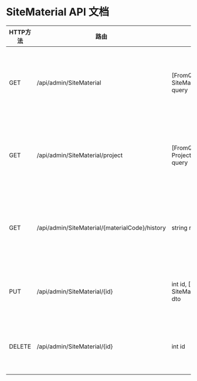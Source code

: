 # SiteMaterial API 文档

| HTTP方法 | 路由 | 参数 | 返回值 | 描述 |
|---------|------|------|--------|------|
| GET | /api/admin/SiteMaterial | [FromQuery] SiteMaterialQuery query | IActionResult | 获取现场材料列表 |
| GET | /api/admin/SiteMaterial/project | [FromQuery] ProjectMaterialQuery query | IActionResult | 获取项目材料列表 |
| GET | /api/admin/SiteMaterial/{materialCode}/history | string materialCode | IActionResult | 获取材料历史记录 |
| PUT | /api/admin/SiteMaterial/{id} | int id, [FromBody] SiteMaterialUpdateDto dto | IActionResult | 更新材料信息 |
| DELETE | /api/admin/SiteMaterial/{id} | int id | IActionResult | 删除材料记录 |
